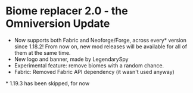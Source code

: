# Biome replacer 2.0 - the Omniversion Update

- Now supports both Fabric and Neoforge/Forge, across every* version since 1.18.2!
From now on, new mod releases will be available for all of them at the same time.
- New logo and banner, made by LegendarySpy
- Experimental feature: remove biomes with a random chance.
- Fabric: Removed Fabric API dependency (it wasn't used anyway)

\* 1.19.3 has been skipped, for now